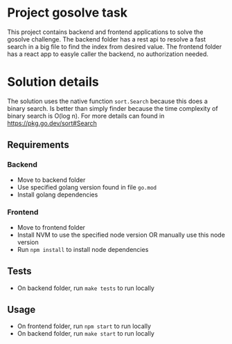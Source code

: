 # Project gosolve task

This project contains backend and frontend applications to solve the gosolve challenge.
The backend folder has a rest api to resolve a fast search in a big file to find the index from desired value.
The frontend folder has a react app to easyle caller the backend, no authorization needed.

# Solution details

The solution uses the native function `sort.Search` because this does a binary search.
Is better than simply finder because the time complexity of binary search is O(log n).
For more details can found in https://pkg.go.dev/sort#Search

## Requirements

### Backend

- Move to backend folder
- Use specified golang version found in file `go.mod`
- Install golang dependencies

### Frontend

- Move to frontend folder
- Install NVM to use the specified node version OR manually use this node version
- Run `npm install` to install node dependencies

## Tests

- On backend folder, run `make tests` to run locally

## Usage

- On frontend folder, run `npm start` to run locally
- On backend folder, run `make start` to run locally
